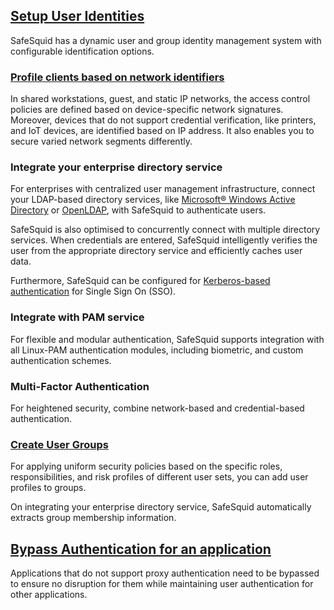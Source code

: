 ## [Setup User Identities](/docs/06-User%20Identification/Setup%20Authentication.md)

SafeSquid has a dynamic user and group identity management system with configurable identification options.

### [Profile clients based on network identifiers](/docs/06-User%20Identification/03-Network%20Identifiers/IP-Based%20Authentication.md)

In shared workstations, guest, and static IP networks, the access control policies are defined based on device-specific network signatures. Moreover, devices that do not support credential verification, like printers, and IoT devices, are identified based on IP address. It also enables you to secure varied network segments differently.

### Integrate your enterprise directory service

For enterprises with centralized user management infrastructure, connect your LDAP-based directory services, like [Microsoft® Windows Active Directory](https://help.safesquid.com/portal/en/kb/articles/a-comprehensive-guide-on-how-to-integrate-windows-active-directory) or [OpenLDAP](https://help.safesquid.com/portal/en/kb/articles/integrate-openldap-with-safesquid), with SafeSquid to authenticate users.

SafeSquid is also optimised to concurrently connect with multiple directory services. When credentials are entered, SafeSquid intelligently verifies the user from the appropriate directory service and efficiently caches user data.

Furthermore, SafeSquid can be configured for [Kerberos-based authentication](/docs/06-User%20Identification/02-Directory%20Services/Kerberos%20SSO.md) for Single Sign On (SSO).

### Integrate with PAM service

For flexible and modular authentication, SafeSquid supports integration with all Linux-PAM authentication modules, including biometric, and custom authentication schemes.

### Multi-Factor Authentication

For heightened security, combine network-based and credential-based authentication.

### [Create User Groups](/docs/06-User%20Identification/03-Network%20Identifiers/Network%20Identifiers.md)

For applying uniform security policies based on the specific roles, responsibilities, and risk profiles of different user sets, you can add user profiles to groups.

On integrating your enterprise directory service, SafeSquid automatically extracts group membership information.

## [Bypass Authentication for an application](/docs/06-User%20Identification/Bypass%20Authentication.md)

Applications that do not support proxy authentication need to be bypassed to ensure no disruption for them while maintaining user authentication for other applications.
